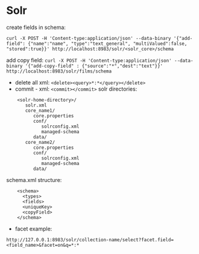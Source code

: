 # Solr

create fields in schema:

    curl -X POST -H 'Content-type:application/json' --data-binary '{"add-field": {"name":"name", "type":"text_general", "multiValued":false, "stored":true}}' http://localhost:8983/solr/<solr_core>/schema

add copy field:
`curl -X POST -H 'Content-type:application/json' --data-binary '{"add-copy-field" : {"source":"*","dest":"text"}}' http://localhost:8983/solr/films/schema`

* delete all xml: `<delete><query>*:*</query></delete>`
* commit - xml: `<commit></commit>`
solr directories:
```
    <solr-home-directory>/
       solr.xml
       core_name1/
          core.properties
          conf/
             solrconfig.xml
             managed-schema
          data/
       core_name2/
          core.properties
          conf/
             solrconfig.xml
             managed-schema
          data/
```
schema.xml structure:

```
    <schema>
      <types>
      <fields>
      <uniqueKey>
      <copyField>
    </schema>
```

* facet example:
```
http://127.0.0.1:8983/solr/collection-name/select?facet.field=<field_name>&facet=on&q=*:*
```